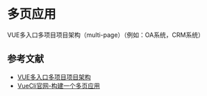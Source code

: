 # 多页应用 
VUE多入口多项目项目架构（multi-page）（例如：OA系统，CRM系统）

## 参考文献

- <a href="https://www.jianshu.com/p/95e921559b00" target = "_blank">VUE多入口多项目项目架构</a>
- <a href="https://cli.vuejs.org/zh/guide/html-and-static-assets.html#%E6%9E%84%E5%BB%BA%E4%B8%80%E4%B8%AA%E5%A4%9A%E9%A1%B5%E5%BA%94%E7%94%A8" target = "_blank">VueCli官网-构建一个多页应用</a>

